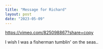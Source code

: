 ```yaml
---
title: "Message for Richard"
layout: post
date: "2023-05-09"
---
```


https://vimeo.com/825098867?share=copy

I wish I was a fisherman tumblin' on the seas..
